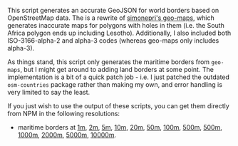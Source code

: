 This script generates an accurate GeoJSON for world borders based on OpenStreetMap data. The is a rewrite of [simonepri's geo-maps](https://github.com/simonepri/geo-maps), which generates inaccurate maps for polygons with holes in them (i.e. the South Africa polygon ends up including Lesotho). Additionally, I also included both ISO-3166-alpha-2 and alpha-3 codes (whereas geo-maps only includes alpha-3).

As things stand, this script only generates the maritime borders from `geo-maps`, but I might get around to adding land borders at some point. The implementation is a bit of a quick patch job - i.e. I just patched the outdated `osm-countries` package rather than making my own, and error handling is very limited to say the least.

If you just wish to use the output of these scripts, you can get them directly from NPM in the following resolutions: 

* maritime borders at [1m](https://www.npmjs.com/package/@osm_borders/maritime_1m), [2m](https://www.npmjs.com/package/@osm_borders/maritime_2m), [5m](https://www.npmjs.com/package/@osm_borders/maritime_5m), [10m](https://www.npmjs.com/package/@osm_borders/maritime_10m), [20m](https://www.npmjs.com/package/@osm_borders/maritime_20m), [50m](https://www.npmjs.com/package/@osm_borders/maritime_50m), [100m](https://www.npmjs.com/package/@osm_borders/maritime_100m), [500m](https://www.npmjs.com/package/@osm_borders/maritime_200m), [500m](https://www.npmjs.com/package/@osm_borders/maritime_1m), [1000m](https://www.npmjs.com/package/@osm_borders/maritime_1000m), [2000m](https://www.npmjs.com/package/@osm_borders/maritime_2000m), [5000m](https://www.npmjs.com/package/@osm_borders/maritime_5000m), [10000m](https://www.npmjs.com/package/@osm_borders/maritime_10000m).